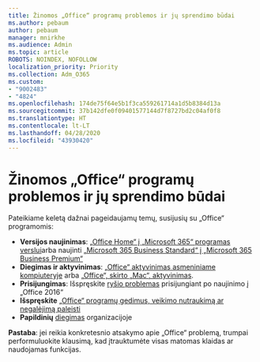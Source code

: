 ```yaml
---
title: Žinomos „Office“ programų problemos ir jų sprendimo būdai
ms.author: pebaum
author: pebaum
manager: mnirkhe
ms.audience: Admin
ms.topic: article
ROBOTS: NOINDEX, NOFOLLOW
localization_priority: Priority
ms.collection: Adm_O365
ms.custom:
- "9002483"
- "4824"
ms.openlocfilehash: 174de75f64e5b1f3ca559261714a1d5b8384d13a
ms.sourcegitcommit: 37b142dfe0f09401577144d7f8727bd2c04af0f8
ms.translationtype: HT
ms.contentlocale: lt-LT
ms.lasthandoff: 04/28/2020
ms.locfileid: "43930420"
---
```

# <a name="common-issues-and-resolutions-with-office-apps"></a>Žinomos „Office“ programų problemos ir jų sprendimo būdai

Pateikiame keletą dažnai pageidaujamų temų, susijusių su „Office“ programomis:

- **Versijos naujinimas**: [„Office Home“ į „Microsoft 365“ programas verslui](https://support.office.com/article/how-do-i-upgrade-office-ee68f6cf-422f-464a-82ec-385f65391350#OfficeVersion=Office_365_subscription)arba naujinti [„Microsoft 365 Business Standard“ į „Microsoft 365 Business Premium“](https://docs.microsoft.com/microsoft-365/business/migrate-to-microsoft-365-business)
- **Diegimas ir aktyvinimas**: [„Office“ aktyvinimas asmeniniame kompiuteryje](https://support.office.com/article/activate-office-5bd38f38-db92-448b-a982-ad170b1e187e) arba [„Office“, skirto „Mac“, aktyvinimas](https://support.office.com/article/activate-office-for-mac-7f6646b1-bb14-422a-9ad4-a53410fcefb2).
- **Prisijungimas**: Išspręskite [ryšio problemas](https://docs.microsoft.com/office365/troubleshoot/authentication/connection-issue-when-sign-in-office-2016) prisijungiant po naujinimo į „Office 2016“
- **Išspręskite** [„Office“ programų gedimus, veikimo nutraukimą ar negalėjimą paleisti](https://docs.microsoft.com/alchemyinsights/office-apps-don't-launch-start)
- **Papildinių** [diegimas](https://docs.microsoft.com/microsoft-365/admin/manage/manage-deployment-of-add-ins?view=o365-worldwide) organizacijoje

**Pastaba**: jei reikia konkretesnio atsakymo apie „Office“ problemą, trumpai performuluokite klausimą, kad įtrauktumėte visas matomas klaidas ar naudojamas funkcijas.
